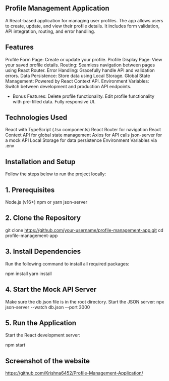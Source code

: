 ## Profile Management Application
A React-based application for managing user profiles. The app allows users to create, update, and view their profile details. It includes form validation, API integration, routing, and error handling.

## Features
Profile Form Page: Create or update your profile.
Profile Display Page: View your saved profile details.
Routing: Seamless navigation between pages using React Router.
Error Handling: Gracefully handle API and validation errors.
Data Persistence: Store data using Local Storage.
Global State Management: Powered by React Context API.
Environment Variables: Switch between development and production API endpoints.

- Bonus Features:
Delete profile functionality.
Edit profile functionality with pre-filled data.
Fully responsive UI.

## Technologies Used
React with TypeScript (.tsx components)
React Router for navigation
React Context API for global state management
Axios for API calls
json-server for a mock API
Local Storage for data persistence
Environment Variables via .env

## Installation and Setup
Follow the steps below to run the project locally:

## 1. Prerequisites
Node.js (v16+)
npm or yarn
json-server

## 2. Clone the Repository
git clone https://github.com/your-username/profile-management-app.git
cd profile-management-app

## 3. Install Dependencies
Run the following command to install all required packages:

npm install
yarn install

## 4. Start the Mock API Server
Make sure the db.json file is in the root directory. Start the JSON server:
npx json-server --watch db.json --port 3000

## 5. Run the Application
Start the React development server:

npm start

## Screenshot of the website

https://github.com/Krishna6452/Profile-Management-Application/

